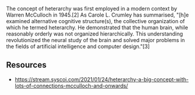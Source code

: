 


The concept of heterarchy was first employed in a modern context by Warren McCulloch in 1945.[2] As Carole L. Crumley has summarised, "[h]e examined alternative cognitive structure(s), the collective organization of which he termed heterarchy. He demonstrated that the human brain, while reasonably orderly was not organized hierarchically. This understanding revolutionized the neural study of the brain and solved major problems in the fields of artificial intelligence and computer design."[3]

## Resources

- https://stream.syscoi.com/2021/01/24/heterarchy-a-big-concept-with-lots-of-connections-mcculloch-and-onwards/
